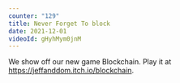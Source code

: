 ```yaml
---
counter: "129"
title: Never Forget To block
date: 2021-12-01
videoId: gHyhMym0jnM
---
```


We show off our new game Blockchain. Play it at https://jeffanddom.itch.io/blockchain.